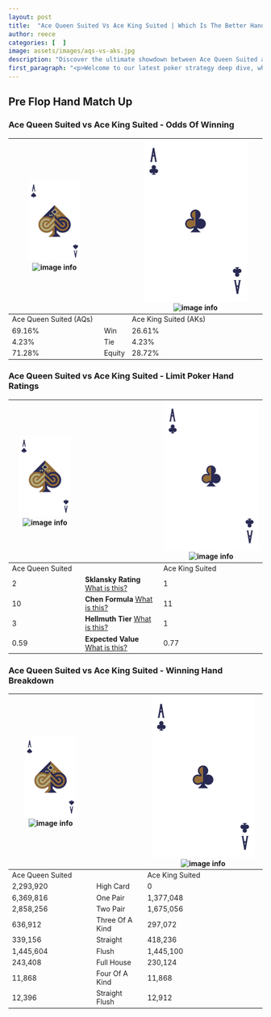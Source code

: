 ```yaml
---
layout: post
title:  "Ace Queen Suited Vs Ace King Suited | Which Is The Better Hand In Poker? A Complete Guide"
author: reece
categories: [  ]
image: assets/images/aqs-vs-aks.jpg
description: "Discover the ultimate showdown between Ace Queen Suited and Ace King Suited in poker! Uncover the odds, strategies, and scenarios where one hand triumphs over the other. Get ready to up your poker game with this thrilling analysis."
first_paragraph: "<p>Welcome to our latest poker strategy deep dive, where we're pitting two distinct hands against each other in a high-stakes showdown: Ace Queen Suited vs Ace King Suited.</p><p>In the dynamic world of poker, every decision counts, and knowing which hand holds the upper hand is key to your success at the table.</p><p>In this article, we'll dissect these two hands, explore the scenarios where one dominates the other, and equip you with the knowledge to make strategic choices that can tip the odds in your favor.</p><p>Get ready to unravel the intriguing dynamics of these poker hands and elevate your game to new heights.</p>"
---
```




[comment]: # (sp0)

## Pre Flop Hand Match Up

<div class="table hand-ratings" markdown="1"> 



### Ace Queen Suited vs Ace King Suited - Odds Of Winning


    
| ![image info](assets/images/hand1/A.png) ![image info](assets/images/hand1/Qs.png) |  | ![image info](assets/images/hand2/A.png) ![image info](assets/images/hand2/Ks.png) |
| -------- | -------- | -------- |
| Ace Queen Suited (AQs) |  | Ace King Suited (AKs) |
| 69.16% | Win | 26.61% |
| 4.23% | Tie | 4.23% |
| 71.28% | Equity | 28.72% |




[comment]: # (sp1)



### Ace Queen Suited vs Ace King Suited - Limit Poker Hand Ratings


    
| ![image info](assets/images/hand1/A.png) ![image info](assets/images/hand1/Qs.png) |  | ![image info](assets/images/hand2/A.png) ![image info](assets/images/hand2/Ks.png) |
| -------- | -------- | -------- |
| Ace Queen Suited |  | Ace King Suited |
| 2 | **Sklansky Rating** [What is this?](/sklansky-rating-explained) | 1 |
| 10 | **Chen Formula** [What is this?](/chen-formula-explained) | 11 |
| 3 | **Hellmuth Tier** [What is this?](/Hellmuth-tier-explained) | 1 |
| 0.59 | **Expected Value** [What is this?](/expected-value-explained) | 0.77 |




[comment]: # (sp2)



### Ace Queen Suited vs Ace King Suited - Winning Hand Breakdown


    
| ![image info](assets/images/hand1/A.png) ![image info](assets/images/hand1/Qs.png) |  | ![image info](assets/images/hand2/A.png) ![image info](assets/images/hand2/Ks.png) |
| -------- | -------- | -------- |
| Ace Queen Suited |  | Ace King Suited |
| 2,293,920 | High Card | 0 |
| 6,369,816 | One Pair | 1,377,048 |
| 2,858,256 | Two Pair | 1,675,056 |
| 636,912 | Three Of A Kind | 297,072 |
| 339,156 | Straight | 418,236 |
| 1,445,604 | Flush | 1,445,100 |
| 243,408 | Full House | 230,124 |
| 11,868 | Four Of A Kind | 11,868 |
| 12,396 | Straight Flush | 12,912 |




[comment]: # (sp3)



</div>

[comment]: # (sp4)



[comment]: # (sp5)

